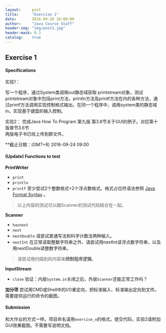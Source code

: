 ```yaml
---
layout:     post
title:      "Exercise 1"
date:       2016-09-20 10:00:00
author:     "Java Course Staff"
header-img: "img/post1.jpg"
header-mask: 0.3
catalog:    true
---
```


## Exercise 1

#### Specifications

实验1：

写一个程序，通过System类调用out静态域获取 printstream对象，测试printstream对象中包括print方法，println方法及printf方法在内的各种方法，通过printf方法调用实现控制格式输出。在同一个程序中，调用system类的静态域in，实现基于键盘的输入控制。

实验2：
完成Java How To Program 第九版 第3.8节关于GUI的例子。对应第十版章节3.6节<br>
两版电子书已经上传到群文件。

**截止日期：(GMT+8) 2016-09-24 09:00

#### (Update) Functions to test

**PrintWriter**

- `print`
- `println`
- `printf`  至少尝试2个整数格式+2个浮点数格式。格式占位符语法参照 [Java Format Syntax](https://docs.oracle.com/javase/8/docs/api/java/util/Formatter.html#syntax) 。

> 以上内容的测试可以跟Scanner的测试代码结合在一起。

**Scanner**

- `hasnext`
- `next`
- `nextDouble` 请尝试普通写法和科学计数法两种输入。
- `nextInt` 在正常读取整数字符串之外，请尝试用nextInt读浮点数字符串，以及用nextDouble读整数字符串。

> 请尝试用扫描到的内容来**控制程序逻辑**。

**InputStream**

- `close`  验证：内层`System.in`关闭之后，外层`Scanner`还能正常工作吗？

**加分项**
尝试用CMD或Shell中的I/O重定向，把标准输入、标准输出定向到文件。需要提供运行的命令的截图。

#### Submission

和大作业的方式一样。项目命名请用`exercise_x`的格式。提交代码，实验2请附加GUI效果截图。不需要写说明文档。

